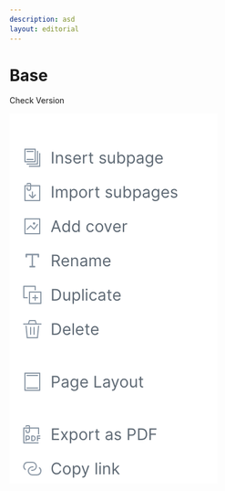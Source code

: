 ```yaml
---
description: asd
layout: editorial
---
```


# Base

Check Version

![](<../../.gitbook/assets/image (1).png>)
